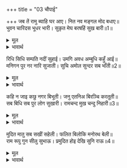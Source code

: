 +++
title = "03 चौपाई"

+++
जब तें रामु ब्याहि घर आए। नित नव मङ्गल मोद बधाए॥  
भुवन चारिदस भूधर भारी। सुकृत मेघ बरषहिं सुख बारी॥1॥  

<details><summary>मूल</summary>

जब तें रामु ब्याहि घर आए। नित नव मङ्गल मोद बधाए॥  
भुवन चारिदस भूधर भारी। सुकृत मेघ बरषहिं सुख बारी॥1॥  
</details>

<details><summary>भावार्थ</summary>

जब से श्री रामचन्द्रजी विवाह करके घर आए, तब से (अयोध्या में) नित्य नए मङ्गल हो रहे हैं और आनन्द के बधावे बज रहे हैं। चौदहों लोक रूपी बडे भारी पर्वतों पर पुण्य रूपी मेघ सुख रूपी जल बरसा रहे हैं॥1॥  
</details>

रिधि सिधि सम्पति नदीं सुहाई। उमगि अवध अम्बुधि कहुँ आई॥  
मनिगन पुर नर नारि सुजाती। सुचि अमोल सुन्दर सब भाँती॥2॥  

<details><summary>मूल</summary>

रिधि सिधि सम्पति नदीं सुहाई। उमगि अवध अम्बुधि कहुँ आई॥  
मनिगन पुर नर नारि सुजाती। सुचि अमोल सुन्दर सब भाँती॥2॥  
</details>

<details><summary>भावार्थ</summary>

ऋद्धि-सिद्धि और सम्पत्ति रूपी सुहावनी नदियाँ उमड-उमडकर अयोध्या रूपी समुद्र में आ मिलीं। नगर के स्त्री-पुरुष अच्छी जाति के मणियों के समूह हैं, जो सब प्रकार से पवित्र, अमूल्य और सुन्दर हैं॥2॥  
</details>

कहि न जाइ कछु नगर बिभूती। जनु एतनिअ बिरञ्चि करतूती॥  
सब बिधि सब पुर लोग सुखारी। रामचन्द मुख चन्दु निहारी॥3॥  

<details><summary>मूल</summary>

कहि न जाइ कछु नगर बिभूती। जनु एतनिअ बिरञ्चि करतूती॥  
सब बिधि सब पुर लोग सुखारी। रामचन्द मुख चन्दु निहारी॥3॥  
</details>

<details><summary>भावार्थ</summary>

नगर का ऐश्वर्य कुछ कहा नहीं जाता। ऐसा जान पडता है, मानो ब्रह्माजी की कारीगरी बस इतनी ही है। सब नगर निवासी श्री रामचन्द्रजी के मुखचन्द्र को देखकर सब प्रकार से सुखी हैं॥3॥  
</details>

मुदित मातु सब सखीं सहेली। फलित बिलोकि मनोरथ बेली॥  
राम रूपु गुन सीलु सुभाऊ। प्रमुदित होइ देखि सुनि राऊ॥4॥  

<details><summary>मूल</summary>

मुदित मातु सब सखीं सहेली। फलित बिलोकि मनोरथ बेली॥  
राम रूपु गुन सीलु सुभाऊ। प्रमुदित होइ देखि सुनि राऊ॥4॥  
</details>

<details><summary>भावार्थ</summary>

सब माताएँ और सखी-सहेलियाँ अपनी मनोरथ रूपी बेल को फली हुई देखकर आनन्दित हैं। श्री रामचन्द्रजी के रूप, गुण, शील और स्वभाव को देख-सुनकर राजा दशरथजी बहुत ही आनन्दित होते हैं॥4॥  
</details>


